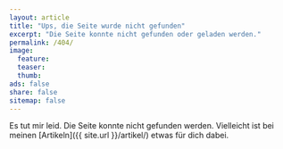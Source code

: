 ```yaml
---
layout: article
title: "Ups, die Seite wurde nicht gefunden"
excerpt: "Die Seite konnte nicht gefunden oder geladen werden."
permalink: /404/
image:
  feature:
  teaser:
  thumb:
ads: false
share: false
sitemap: false
---
```


Es tut mir leid. Die Seite konnte nicht gefunden werden. Vielleicht ist bei meinen [Artikeln]({{ site.url }}/artikel/) etwas für dich dabei.

<script type="text/javascript">
  var GOOG_FIXURL_LANG = 'de';
  var GOOG_FIXURL_SITE = 'http://mamagogik.de'
</script>
<script type="text/javascript" src="http://linkhelp.clients.google.com/tbproxy/lh/wm/fixurl.js"></script>